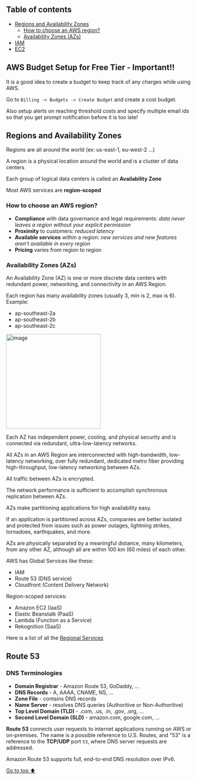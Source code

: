 ## Table of contents

- [Regions and Availability Zones](#regions-and-availability-zones "Regions and Availability Zones")
  - [How to choose an AWS region?](#how-to-choose-an-aws-region "How to choose an AWS region?")
  - [Availability Zones (AZs)](#availability-zones-azs "Availability Zones (AZs)")
- [IAM](./notes/iam.md "IAM - Identity and Access Management")
- [EC2](./notes/ec2.md "EC2 - Elastic Compute Cloud")

## AWS Budget Setup for Free Tier - Important!!

It is a good idea to create a budget to keep track of any charges while using AWS.

Go to `Billing -> Budgets -> Create Budget` and create a cost budget.

Also setup alerts on reaching threshold costs and specify multiple email ids so that you get prompt notification before it is too late!


## Regions and Availability Zones

Regions are all around the world (ex: us-east-1, eu-west-2 ...)

A region is a physical location around the world and is a cluster of data centers

Each group of logical data centers is called an **Availability Zone**

Most AWS services are **region-scoped**

### How to choose an AWS region?

- **Compliance** with data governance and legal requirements: _data never leaves a region without your explicit permission_
- **Proximity** to customers: _reduced latency_
- **Available services** within a region: _new services and new features aren't available in every region_
- **Pricing** varies from region to region

### Availability Zones (AZs)

An Availability Zone (AZ) is one or more discrete data centers with redundant power, networking, and connectivity in an AWS Region.

Each region has many availability zones (usually 3, min is 2, max is 6).
Example:

- ap-southeast-2a
- ap-southeast-2b
- ap-southeast-2c

<img width="257" alt="image" src="https://user-images.githubusercontent.com/48696735/179051415-44e8f879-345a-4287-9152-a66506d967dc.png">

Each AZ has independent power, cooling, and physical security and is connected via redundant, ultra-low-latency networks.

All AZs in an AWS Region are interconnected with high-bandwidth, low-latency networking, over fully redundant, dedicated metro fiber providing high-throughput, low-latency networking between AZs.

All traffic between AZs is encrypted.

The network performance is sufficient to accomplish synchronous replication between AZs.

AZs make partitioning applications for high availability easy.

If an application is partitioned across AZs, companies are better isolated and protected from issues such as power outages, lightning strikes, tornadoes, earthquakes, and more.

AZs are physically separated by a meaningful distance, many kilometers, from any other AZ, although all are within 100 km (60 miles) of each other.

AWS has Global Services like these:
- IAM
- Route 53 (DNS service)
- Cloudfront (Content Delivery Network)

Region-scoped services:
- Amazon EC2 (IaaS)
- Elastic Beanstalk (PaaS)
- Lambda (Function as a Service)
- Rekognition (SaaS)

Here is a list of all the [Regional Services](https://aws.amazon.com/about-aws/global-infrastructure/regional-product-services/?p=ngi&loc=4 "AWS Regional Services")


## Route 53

### DNS Terminologies

- **Domain Registrar** - Amazon Route 53, GoDaddy, ...
- **DNS Records** - A, AAAA, CNAME, NS, ...
- **Zone File** - contains DNS records
- **Name Server** - resolves DNS queries (Authoritive or Non-Authoritive)
- **Top Level Domain (TLD)** - .com, .us, .in, .gov, .org, ...
- **Second Level Domain (SLD)** - amazon.com, google.com, ...

**Route 53** connects user requests to internet applications running on AWS or on-premises.
The name is a possible reference to U.S. Routes, and "53" is a reference to the **TCP/UDP** port `53`, where DNS server requests are addressed.

Amazon Route 53 supports full, end-to-end DNS resolution over IPv6.


[Go to top ⬆️](#table-of-contents)
